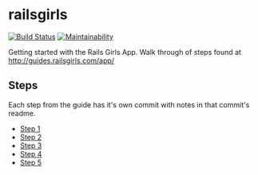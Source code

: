 # railsgirls

[![Build Status](https://travis-ci.org/robertosilvino/railsgirls.svg?branch=docker-test)](https://travis-ci.org/robertosilvino/railsgirls) [![Maintainability](https://api.codeclimate.com/v1/badges/8e0f39d2b63482fb1ce7/maintainability)](https://codeclimate.com/github/robertosilvino/railsgirls/maintainability)

Getting started with the Rails Girls App.  Walk through of steps found at http://guides.railsgirls.com/app/

## Steps
Each step from the guide has it's own commit with notes in that commit's readme.

* [Step 1](https://github.com/lbain/railsgirls/tree/step_1)
* [Step 2](https://github.com/lbain/railsgirls/tree/step_2)
* [Step 3](https://github.com/lbain/railsgirls/tree/step_3)
* [Step 4](https://github.com/lbain/railsgirls/tree/step_4)
* [Step 5](https://github.com/lbain/railsgirls/tree/step_5)
